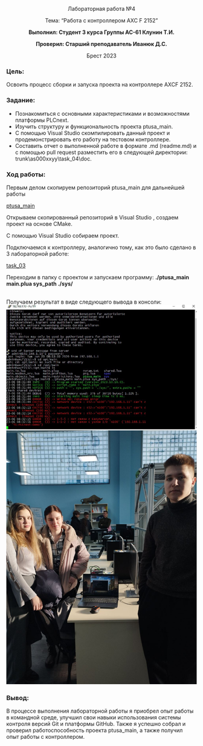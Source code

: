 <p align="center">Лабораторная работа №4</p>
<p align="center">Тема: “Работа с контроллером AXC F 2152”</p>

<p align="center"><strong>Выполнил: Студент 3 курса Группы АС-61 Клунин Т.И.</strong></p>

<p align="center"><strong>Проверил: Старший преподаватель Иванюк Д.С.</strong></p>

<p align="center">Брест 2023</p>

### Цель: 
Освоить процесс сборки и запуска проекта на контроллере AXCF 2152. 

### Задание:

- Познакомиться с основными характеристиками и возможностями платформы PLCnext.
- Изучить структуру и функциональность проекта ptusa_main.
- С помощью Visual Studio скомпилировать данный проект и продемонстрировать его работу на тестовом контроллере.
- Составить отчет о выполненной работе в формате .md (readme.md) и с помощью pull request разместить его в следующей директории: trunk\as000xxyy\task_04\doc.

### Ход работы:

Первым делом скопируем репозиторий ptusa_main для дальнейшей работы

[ptusa_main](https://github.com/savushkin-r-d/ptusa_main)

<p>Открываем скопированный репозиторий в Visual Studio , создаем проект на основе CMake.</p> 
<p>С помощью Visual Studio собираем проект.</p> 
<p>Подключаемся к контроллеру, аналогично тому, как это было сделано в 3 лабораторной работе: </p>

[task_03](../../task_03/doc/readme.md)

Переходим в папку с проектом и запускаем программу:
<strong>./ptusa_main main.plua sys_path ./sys/</strong>


<br>Получаем результат в виде следующего вывода в консоли: <br>
![](../../images/tsk_4_answ.jpg)
![](../../images/tsk_4_tog.jpg)

### Вывод:
В процессе выполнения лабораторной работы я приобрел опыт работы в командной среде, улучшил свои навыки использования системы контроля версий Git и платформы GitHub. Также я успешно собрал и проверил работоспособность проекта ptusa_main, а также получил опыт работы с контроллером.